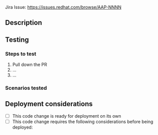 <!--- Put Jira story/task/bug number in the link below or remove the next line and uncomment one below it. -->
Jira Issue: <https://issues.redhat.com/browse/AAP-NNNN>
<!-- This PR does not need a corresponding Jira item. -->

## Description
<!-- Describe the changes introduced in the PR below, including any relevant motivation, context, and technical/design decisions -->

## Testing
<!-- Describe the testing process in a set of steps, including any relevant configuration, etc. If testing is not applicable, remove the steps and add a statement explaining why testing isn't applicable. -->
### Steps to test
1. Pull down the PR
2. ...
3. ...

### Scenarios tested
<!-- Describe the scenarios you've already manually verified, if applicable. -->

## Deployment considerations
<!-- Check the appropriate box. Document any pre-reqs, co-reqs, configuration, etc that need to be considered or prepared ahead of a deployment to a long-lived environment. Include links to any related PRs, Jiras, etc. -->
- [ ] This code change is ready for deployment on its own
- [ ] This code change requires the following considerations before being deployed:
